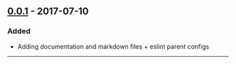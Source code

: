 ## [0.0.1] - 2017-07-10
### Added
- Adding documentation and markdown files + eslint parent configs

---

[Keep a Changelog]: http://keepachangelog.com/
[Semantic Versioning]: http://semver.org/

[0.0.1]: https://bitbucket.org/dashboard/repositories